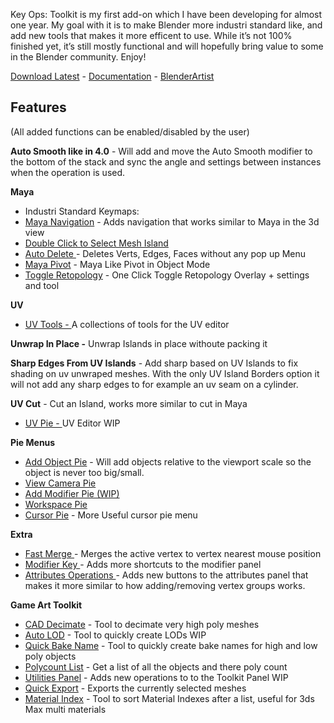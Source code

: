 Key Ops: Toolkit is my first add-on which I have been developing for almost one year. My goal with it is to make Blender more industri standard like, and add new tools that makes it more efficent to use. While it’s not 100% finished yet, it’s still mostly functional and will hopefully bring value to some in the Blender community. Enjoy!

[Download Latest](https://github.com/Dangry98/Key-Ops-Toolkit/releases/latest/download/keyops-toolkit.zip) - 
[Documentation](https://key-ops-toolkit.notion.site/Key-Ops-Toolkit-Documentation-8683460f070542669f0dab4a92734dc9) - [BlenderArtist](https://blenderartists.org/t/key-ops-toolkit-0-1-82/1517413)


## Features
(All added functions can be enabled/disabled by the user)

**Auto Smooth like in 4.0** - Will add and move the Auto Smooth modifier to the bottom of the stack and sync the angle and settings between instances when the operation is used.


**Maya**

* Industri Standard Keymaps:
* [Maya Navigation](https://key-ops-toolkit.notion.site/Maya-f9a3b12b0da24e82b6fe9f9ed01fdae3) - Adds navigation that works similar to Maya in the 3d view
* [Double Click to Select Mesh Island](https://key-ops-toolkit.notion.site/Maya-f9a3b12b0da24e82b6fe9f9ed01fdae3)
* [Auto Delete ](https://key-ops-toolkit.notion.site/Maya-f9a3b12b0da24e82b6fe9f9ed01fdae3)- Deletes Verts, Edges, Faces without any pop up Menu 
* [Maya Pivot](https://key-ops-toolkit.notion.site/Maya-f9a3b12b0da24e82b6fe9f9ed01fdae3) - Maya Like Pivot in Object Mode
* [Toggle Retopology](https://key-ops-toolkit.notion.site/Maya-f9a3b12b0da24e82b6fe9f9ed01fdae3) - One Click Toggle Retopology Overlay + settings and tool


**UV**
* [UV Tools - ](https://key-ops-toolkit.notion.site/UV-faa2eddaa1cd440088a31f25aa23a2d8)A collections of tools for the UV editor

**Unwrap In Place -** Unwrap Islands in place withoute packing it

**Sharp Edges From UV Islands** - Add sharp based on UV Islands to fix shading on uv unwraped meshes. With the only UV Island Borders option it will not add any sharp edges to for example an uv seam on a cylinder. 

**UV Cut** - Cut an Island, works more similar to cut in Maya 

* [UV Pie - ](https://key-ops-toolkit.notion.site/UV-faa2eddaa1cd440088a31f25aa23a2d8)UV Editor WIP


**Pie Menus**

* [Add Object Pie](https://key-ops-toolkit.notion.site/Pie-Menu-e3eb5b5c1d85423da9f5bad8867791d7) - Will add objects relative to the viewport scale so the object is never too big/small.
* [View Camera Pie](https://key-ops-toolkit.notion.site/Pie-Menu-e3eb5b5c1d85423da9f5bad8867791d7)
* [Add Modifier Pie (WIP)](https://key-ops-toolkit.notion.site/Pie-Menu-e3eb5b5c1d85423da9f5bad8867791d7)
* [Workspace Pie ](https://key-ops-toolkit.notion.site/Pie-Menu-e3eb5b5c1d85423da9f5bad8867791d7)
* [Cursor Pie](https://key-ops-toolkit.notion.site/Pie-Menu-e3eb5b5c1d85423da9f5bad8867791d7) - More Useful cursor pie menu

**Extra**

* [Fast Merge ](https://key-ops-toolkit.notion.site/Extra-de3a011e64b2403a94eeb2d6bc2f12df)- Merges the active vertex to vertex nearest mouse position
* [Modifier Key ](https://key-ops-toolkit.notion.site/Extra-de3a011e64b2403a94eeb2d6bc2f12df)- Adds more shortcuts to the modifier panel
* [Attributes Operations ](https://key-ops-toolkit.notion.site/Extra-de3a011e64b2403a94eeb2d6bc2f12df)- Adds new buttons to the attributes panel that makes it more similar to how adding/removing vertex groups works.


**Game Art Toolkit**

* [CAD Decimate](https://key-ops-toolkit.notion.site/Game-Art-Toolkit-4b6f85e7504c4cf1bf7ece9a095d929c) - Tool to decimate very high poly meshes
* [Auto LOD](https://key-ops-toolkit.notion.site/Game-Art-Toolkit-4b6f85e7504c4cf1bf7ece9a095d929c) - Tool to quickly create LODs WIP
* [Quick Bake Name](https://key-ops-toolkit.notion.site/Game-Art-Toolkit-4b6f85e7504c4cf1bf7ece9a095d929c) - Tool to quickly create bake names for high and low poly objects
* [Polycount List](https://key-ops-toolkit.notion.site/Game-Art-Toolkit-4b6f85e7504c4cf1bf7ece9a095d929c) - Get a list of all the objects and there poly count
* [Utilities Panel](https://key-ops-toolkit.notion.site/Game-Art-Toolkit-4b6f85e7504c4cf1bf7ece9a095d929c) - Adds new operations to to the Toolkit Panel WIP
* [Quick Export](https://key-ops-toolkit.notion.site/Game-Art-Toolkit-4b6f85e7504c4cf1bf7ece9a095d929c) - Exports the currently selected meshes
* [Material Index](https://key-ops-toolkit.notion.site/Game-Art-Toolkit-4b6f85e7504c4cf1bf7ece9a095d929c) - Tool to sort Material Indexes after a list, useful for 3ds Max multi materials

